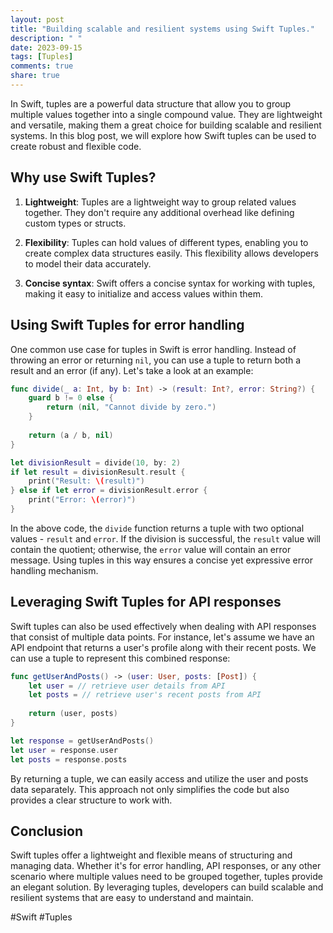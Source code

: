 ```yaml
---
layout: post
title: "Building scalable and resilient systems using Swift Tuples."
description: " "
date: 2023-09-15
tags: [Tuples]
comments: true
share: true
---
```


In Swift, tuples are a powerful data structure that allow you to group multiple values together into a single compound value. They are lightweight and versatile, making them a great choice for building scalable and resilient systems. In this blog post, we will explore how Swift tuples can be used to create robust and flexible code.

## Why use Swift Tuples?

1. **Lightweight**: Tuples are a lightweight way to group related values together. They don't require any additional overhead like defining custom types or structs.

2. **Flexibility**: Tuples can hold values of different types, enabling you to create complex data structures easily. This flexibility allows developers to model their data accurately.

3. **Concise syntax**: Swift offers a concise syntax for working with tuples, making it easy to initialize and access values within them.

## Using Swift Tuples for error handling

One common use case for tuples in Swift is error handling. Instead of throwing an error or returning `nil`, you can use a tuple to return both a result and an error (if any). Let's take a look at an example:

```swift
func divide(_ a: Int, by b: Int) -> (result: Int?, error: String?) {
    guard b != 0 else {
        return (nil, "Cannot divide by zero.")
    }
    
    return (a / b, nil)
}

let divisionResult = divide(10, by: 2)
if let result = divisionResult.result {
    print("Result: \(result)")
} else if let error = divisionResult.error {
    print("Error: \(error)")
}
```

In the above code, the `divide` function returns a tuple with two optional values - `result` and `error`. If the division is successful, the `result` value will contain the quotient; otherwise, the `error` value will contain an error message. Using tuples in this way ensures a concise yet expressive error handling mechanism.

## Leveraging Swift Tuples for API responses

Swift tuples can also be used effectively when dealing with API responses that consist of multiple data points. For instance, let's assume we have an API endpoint that returns a user's profile along with their recent posts. We can use a tuple to represent this combined response:

```swift
func getUserAndPosts() -> (user: User, posts: [Post]) {
    let user = // retrieve user details from API
    let posts = // retrieve user's recent posts from API
    
    return (user, posts)
}

let response = getUserAndPosts()
let user = response.user
let posts = response.posts
```

By returning a tuple, we can easily access and utilize the user and posts data separately. This approach not only simplifies the code but also provides a clear structure to work with.

## Conclusion

Swift tuples offer a lightweight and flexible means of structuring and managing data. Whether it's for error handling, API responses, or any other scenario where multiple values need to be grouped together, tuples provide an elegant solution. By leveraging tuples, developers can build scalable and resilient systems that are easy to understand and maintain.

#Swift #Tuples